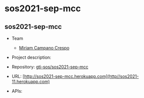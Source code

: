 # sos2021-sep-mcc
## sos2021-sep-mcc

- Team
  - [Miriam Campano Crespo](https://github.com/Mirishya)

- Project description: 
- Repository: [gti-sos/sos2021-sep-mcc](https://github.com/gti-sos/sos2021-sep-mcc)
- URL: [http://sos2021-sep-mcc.herokuapp.com](http//sos2021-11.herokuapp.com)
-  APIs:


